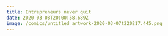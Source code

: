 ```yaml
---
title: Entrepreneurs never quit
date: 2020-03-08T20:00:58.689Z
image: /comics/untitled_artwork-2020-03-07t220217.445.png
---
```

